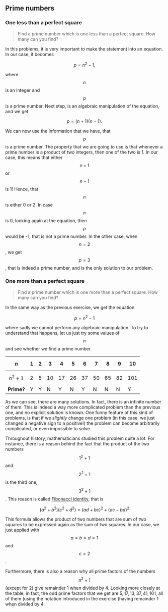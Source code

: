## Prime numbers

### One less than a perfect square

> Find a prime number which is one less than a perfect square. How many can you find?

In this problems, it is very important to make the statement into an equation. In our case, it becomes

$$p=n^2-1,$$

where $$n$$ is an integer and $$p$$ is a prime number. Next step, is an algebraic manipulation of the equation, and we get

$$p=(n+1)(n-1).$$

We can now use the information that we have, that $$p$$ is a prime number. The property that we are going to use is that whenever a prime number is a product of two integers, then one of the two is 1. In our case, this means that either $$n+1$$ or $$n-1$$ is 1! Hence, that $$n$$ is either 0 or 2. In case $$n$$ is 0, looking again at the equation, then $$p$$ would be -1, that is not a prime number. In the other case, when $$n=2$$, we get $$p=3$$, that is indeed a prime number, and is the only solution to our problem.

### One more than a perfect square

> Find a prime number which is one more than a perfect square. How many can you find?

In the same way as the previous exercise, we get the equation

$$p=n^2-1$$

where sadly we cannot perform any algebraic manipulation. To try to understand that happens, let us just try some values of $$n$$ and see whether we find a prime number.  

| $$n$$ | 1  | 2 | 3 | 4 | 5 | 6 | 7 | 8 | 9 | 10 |
|------------|----|---|---|---|---|---|---|---|---|----|
| $$n^2+1$$    | 2 | 5 | 10 | 17 | 26 | 37 | 50 | 65 | 82 | 101  |
| **Prime?**    | Y | Y | N | Y | N | Y | N | N | N | Y  |

As we can see, there are many solutions. In fact, there is an infinite number of them.
This is indeed a way more complicated problem than the previous one, and no explicit solution is known. One funny feature of this kind of problems, is that if we *slightly* change one problem (in this case, we just changed a negative sign to a positive!) the problem can become arbitrarily complicated, or even impossible to solve. 

Throughout history, mathematicians studied this problem quite a lot. For instance, there is a reason behind the fact that the product of the two numbers $$1^2+1$$ and $$2^2+1$$ is the third one, $$3^2+1$$. This reason is called [Fibonacci identity](http://en.wikipedia.org/wiki/Brahmagupta–Fibonacci_identity), that is

$$(a^2 + b^2)(c^2 + d^2)= (ad+bc)^2+(ac-bd)^2 $$

This formula allows the product of two numbers that are sum of two squares to be expressed again as the sum of two squares. In our case, we just applied with $$a=b=d=1$$ and $$c=2$$.

Furthermore, there is also a reason why all prime factors of the numbers $$n^2+1$$ (except for 2) give remainder 1 when divided by 4. Looking more closely at the table, in fact, the odd prime factors that we get are $5,17,13,37,41,101$, all of them (using the notation introduced in the exercise )having remainder 1 when divided by 4. 





